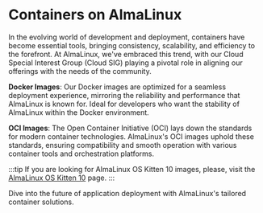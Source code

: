 # Containers on AlmaLinux

In the evolving world of development and deployment, containers have become essential tools, bringing consistency, scalability, and efficiency to the forefront. At AlmaLinux, we've embraced this trend, with our Cloud Special Interest Group (Cloud SIG) playing a pivotal role in aligning our offerings with the needs of the community.

**Docker Images**: Our Docker images are optimized for a seamless deployment experience, mirroring the reliability and performance that AlmaLinux is known for. Ideal for developers who want the stability of AlmaLinux within the Docker environment.

**OCI Images**: The Open Container Initiative (OCI) lays down the standards for modern container technologies. AlmaLinux's OCI images uphold these standards, ensuring compatibility and smooth operation with various container tools and orchestration platforms.

:::tip
If you are looking for AlmaLinux OS Kitten 10 images, please, visit the [AlmaLinux OS Kitten 10](/development/almalinux-os-kitten-10) page.
:::

Dive into the future of application deployment with AlmaLinux's tailored container solutions.
